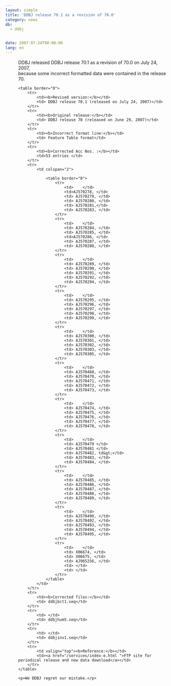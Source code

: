 ```yaml
---
layout: simple
title: 'DDBJ release 70.1 as a revision of 70.0'
category: news
db:
  - ddbj


date: 2007-07-24T00:00:00
lang: en
---
```


<html>
<dd>DDBJ released DDBJ release 70.1 as a revision of 70.0 on July 24, 2007,<br>because some incorrect formatted data were contained in the release 70.

    <table border="0">
        <tr>
            <td><b>Revised version:</b></td>
            <td> DDBJ release 70.1 (released on July 24, 2007)</td>
        </tr>
        <tr>
            <td><b>Original release:</b></td>
            <td> DDBJ release 70 (released on June 29, 2007)</td>
        </tr>
        <tr>
            <td><b>Incorrect format line:</b></td>
            <td> Feature Table format</td>
        </tr>
        <tr>
            <td><b>Corrected Acc Nos. :</b></td>
            <td>53 entries </td>
        </tr>
        <tr>
            <td colspan="2">

                <table border="0">
                    <tr>
                        <td>    </td>
                        <td>AJ570278, </td>
                        <td> AJ570279, </td>
                        <td> AJ570280, </td>
                        <td> AJ570281,</td>
                        <td> AJ570283, </td>
                    </tr>
                    <tr>
                        <td>    </td>
                        <td> AJ570284, </td>
                        <td> AJ570285, </td>
                        <td>AJ570286, </td>
                        <td> AJ570287, </td>
                        <td> AJ570288, </td>
                    </tr>
                    <tr>
                        <td>    </td>
                        <td> AJ570289, </td>
                        <td> AJ570290, </td>
                        <td> AJ570291, </td>
                        <td> AJ570292, </td>
                        <td> AJ570294, </td>
                    </tr>
                    <tr>
                        <td>    </td>
                        <td> AJ570295, </td>
                        <td> AJ570296, </td>
                        <td> AJ570297, </td>
                        <td> AJ570298, </td>
                        <td> AJ570299, </td>
                    </tr>
                    <tr>
                        <td>    </td>
                        <td> AJ570300, </td>
                        <td> AJ570301, </td>
                        <td> AJ570302, </td>
                        <td> AJ570303, </td>
                        <td> AJ570305, </td>
                    </tr>
                    <tr>
                        <td>    </td>
                        <td> AJ570468, </td>
                        <td> AJ570470, </td>
                        <td> AJ570471, </td>
                        <td> AJ570472, </td>
                        <td> AJ570473, </td>
                    </tr>
                    <tr>
                        <td>    </td>
                        <td> AJ570474, </td>
                        <td> AJ570475, </td>
                        <td> AJ570476, </td>
                        <td> AJ570477, </td>
                        <td> AJ570478, </td>
                    </tr>
                    <tr>
                        <td>    </td>
                        <td> AJ570479 </td>
                        <td> AJ570481 </td>
                        <td> AJ570482, td&gt;</td>
                        <td> AJ570483, </td>
                        <td> AJ570484, </td>
                    </tr>
                    <tr>
                        <td>    </td>
                        <td> AJ570485, </td>
                        <td> AJ570486, </td>
                        <td> AJ570487, </td>
                        <td> AJ570488, </td>
                        <td> AJ570489, </td>
                    </tr>
                    <tr>
                        <td>    </td>
                        <td> AJ570490, </td>
                        <td> AJ570492, </td>
                        <td> AJ570493, </td>
                        <td> AJ570494, </td>
                        <td> AJ570495, </td>
                    </tr>
                    <tr>
                        <td>    </td>
                        <td> X06674, </td>
                        <td> X06675, </td>
                        <td> AJ965256, </td>
                        <td> </td>
                        <td> </td>
                    </tr>
                </table>
            </td>
        </tr>
        <tr>
            <td><b>Corrected files:</b></td>
            <td> ddbjbct1.seq</td>
        </tr>
        <tr>
            <td> </td>
            <td> ddbjhum5.seq</td>
        </tr>
        <tr>
            <td> </td>
            <td> ddbjinv1.seq</td>
        </tr>
        <tr>
            <td valign="top"><b>Reference:</b></td>
            <td><a href="/services/index-e.html ">FTP site for periodical release and new data download</a></td>
        </tr>
    </table>

    <p>We DDBJ regret our mistake.</p>
</dd>
</html>
